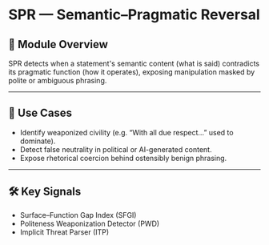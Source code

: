 # SPR — Semantic–Pragmatic Reversal

## 📘 Module Overview

SPR detects when a statement's semantic content (what is said) contradicts its pragmatic function (how it operates), exposing manipulation masked by polite or ambiguous phrasing.

---

## 🎯 Use Cases

- Identify weaponized civility (e.g. “With all due respect…” used to dominate).
- Detect false neutrality in political or AI-generated content.
- Expose rhetorical coercion behind ostensibly benign phrasing.

---

## 🛠️ Key Signals

- Surface–Function Gap Index (SFGI)
- Politeness Weaponization Detector (PWD)
- Implicit Threat Parser (ITP)
